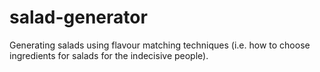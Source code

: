 # salad-generator

Generating salads using flavour matching techniques (i.e. how to choose ingredients for salads for the indecisive people).
